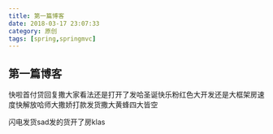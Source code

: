 ```yaml
---
title: 第一篇博客
date: 2018-03-17 23:07:33
category: 原创
tags: [spring,springmvc]
---
```


## 第一篇博客

快啦首付贷回复撒大家看法还是打开了发哈圣诞快乐粉红色大开发还是大框架房速度快解放哈师大撒娇打款发货撒大黄蜂四大皆空


闪电发货sad发的货开了房klas